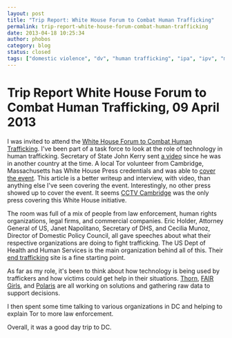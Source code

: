```yaml
---
layout: post
title: "Trip Report: White House Forum to Combat Human Trafficking"
permalink: trip-report-white-house-forum-combat-human-trafficking
date: 2013-04-18 10:25:34
author: phobos
category: blog
status: closed
tags: ["domestic violence", "dv", "human trafficking", "ipa", "ipv", "modern slavery", "tor", "white house"]
---
```


Trip Report White House Forum to Combat Human Trafficking, 09 April 2013
========================================================================

I was invited to attend the [White House Forum to Combat Human Trafficking](http://www.whitehouse.gov/blog/2013/04/10/working-together-combat-human-trafficking). I've been part of a task force to look at the role of technology in human trafficking. Secretary of State John Kerry sent [a video](http://www.state.gov/secretary/remarks/2013/04/207232.htm) since he was in another country at the time. A local Tor volunteer from Cambridge, Massachusetts has White House Press credentials and was able to [cover the event](http://cctvcambridge.org/WhiteHouseTor). This article is a better writeup and interview, with video, than anything else I've seen covering the event. Interestingly, no other press showed up to cover the event. It seems [CCTV Cambridge](http://cctvcambridge.org/) was the only press covering this White House initiative.

The room was full of a mix of people from law enforcement, human rights organizations, legal firms, and commercial companies. Eric Holder, Attorney General of US, Janet Napolitano, Secretary of DHS, and Cecilia Munoz, Director of Domestic Policy Council, all gave speeches about what their respective organizations are doing to fight trafficking. The US Dept of Health and Human Services is the main organization behind all of this. Their [end trafficking](http://www.acf.hhs.gov/programs/endtrafficking) site is a fine starting point.

As far as my role, it's been to think about how technology is being used by traffickers and how victims could get help in their situations. [Thorn](http://wearethorn.org/aboutus/), [FAIR Girls](http://www.fairgirls.org/), and [Polaris](http://www.polarisproject.org/media-center/press-releases/757-texting-increases-human-trafficking-victims-access-to-help) are all working on solutions and gathering raw data to support decisions.

I then spent some time talking to various organizations in DC and helping to explain Tor to more law enforcement.

Overall, it was a good day trip to DC.
